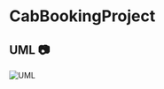 # CabBookingProject

  ## UML 📷
  
![UML](https://user-images.githubusercontent.com/97461845/165697949-ac1ac22a-9e21-4445-b960-81a613088330.png)



 
